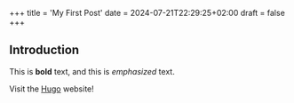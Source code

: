 +++
title = 'My First Post'
date = 2024-07-21T22:29:25+02:00
draft = false
+++

## Introduction

This is **bold** text, and this is *emphasized* text.

Visit the [Hugo](https://gohugo.io) website!